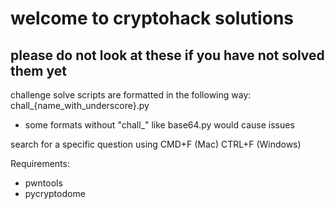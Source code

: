 # welcome to cryptohack solutions
## please do not look at these if you have not solved them yet

challenge solve scripts are formatted in the following way:
chall_{name_with_underscore}.py
- some formats without "chall_" like base64.py would cause issues

search for a specific question using CMD+F (Mac) CTRL+F (Windows)


Requirements:
- pwntools
- pycryptodome
